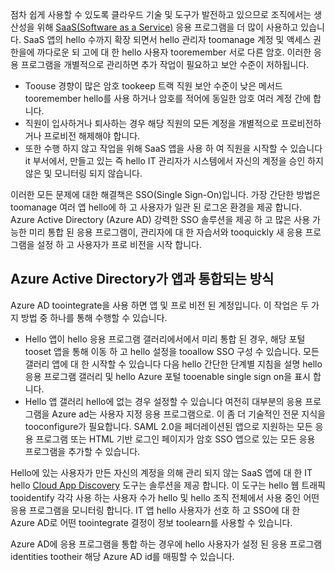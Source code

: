 점차 쉽게 사용할 수 있도록 클라우드 기술 및 도구가 발전하고 있으므로 조직에서는 생산성을 위해 [SaaS(Software as a Service)](https://azure.microsoft.com/overview/what-is-saas/) 응용 프로그램을 더 많이 사용하고 있습니다. SaaS 앱의 hello 수까지 확장 되면서 hello 관리자 toomanage 계정 및 액세스 권한을에 까다로운 되 고에 대 한 hello 사용자 tooremember 서로 다른 암호. 이러한 응용 프로그램을 개별적으로 관리하면 추가 작업이 필요하고 보안 수준이 저하됩니다.

* Toouse 경향이 많은 암호 tookeep 트랙 직원 보안 수준이 낮은 메서드 tooremember hello를 사용 하거나 암호를 적어에 동일한 암호 여러 계정 간에 합니다.
* 직원이 입사하거나 퇴사하는 경우 해당 직원의 모든 계정을 개별적으로 프로비전하거나 프로비전 해제해야 합니다.
* 또한 수행 하지 않고 작업을 위해 SaaS 앱을 사용 하 여 직원을 시작할 수 있습니다 it 부서에서, 만들고 있는 즉 hello IT 관리자가 시스템에서 자신의 계정을 승인 하지 않은 및 모니터링 되지 않습니다.  

이러한 모든 문제에 대한 해결책은 SSO(Single Sign-On)입니다. 가장 간단한 방법은 toomanage 여러 앱 hello에 하 고 사용자가 일관 된 로그온 환경을 제공 합니다. Azure Active Directory (Azure AD) 강력한 SSO 솔루션을 제공 하 고 많은 사용 가능한 미리 통합 된 응용 프로그램이, 관리자에 대 한 자습서와 tooquickly 새 응용 프로그램을 설정 하 고 사용자가 프로 비전을 시작 합니다.

## <a name="how-does-azure-active-directory-integrate-apps"></a>Azure Active Directory가 앱과 통합되는 방식
Azure AD toointegrate을 사용 하면 앱 및 프로 비전 된 계정입니다. 이 작업은 두 가지 방법 중 하나를 통해 수행할 수 있습니다.

* Hello 앱이 hello 응용 프로그램 갤러리에서에서 미리 통합 된 경우, 해당 포털 tooset 앱을 통해 이동 하 고 hello 설정을 tooallow SSO 구성 수 있습니다. 모든 갤러리 앱에 대 한 시작할 수 있습니다 다음 hello 간단한 단계별 지침을 설명 hello 응용 프로그램 갤러리 및 hello Azure 포털 tooenable single sign on을 표시 합니다.
* Hello 앱 갤러리 hello에 없는 경우 설정할 수 있습니다 여전히 대부분의 응용 프로그램을 Azure ad는 사용자 지정 응용 프로그램으로. 이 좀 더 기술적인 전문 지식을 tooconfigure가 필요합니다. SAML 2.0을 페더레이션된 앱으로 지원하는 모든 응용 프로그램 또는 HTML 기반 로그인 페이지가 암호 SSO 앱으로 있는 모든 응용 프로그램을 추가할 수 있습니다.

Hello에 있는 사용자가 만든 자신의 계정을 의해 관리 되지 않는 SaaS 앱에 대 한 IT hello [Cloud App Discovery](../articles/active-directory/active-directory-cloudappdiscovery-whatis.md) 도구는 솔루션을 제공 합니다. 이 도구는 hello 웹 트래픽 tooidentify 각각 사용 하는 사용자 수가 hello 및 hello 조직 전체에서 사용 중인 어떤 응용 프로그램을 모니터링 합니다. IT 앱 hello 사용자가 선호 하 고 SSO에 대 한 Azure AD로 어떤 toointegrate 결정이 정보 toolearn를 사용할 수 있습니다.  

Azure AD에 응용 프로그램을 통합 하는 경우에 hello 사용자가 설정 된 응용 프로그램 identities tootheir 해당 Azure AD id를 매핑할 수 있습니다.  

